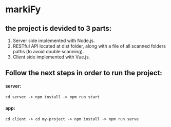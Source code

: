 # markiFy

## the project is devided to 3 parts:
1. Server side implemented with Node.js.
2. RESTful API located at dist folder, along with a file of all scanned folders paths (to avoid double scanning).
3. Client side implemented with Vue.js.

## Follow the next steps in order to run the project:
  #### server:
    cd server -> npm install -> npm run start
    
  #### app:
    cd client -> cd my-project -> npm install -> npm run serve
